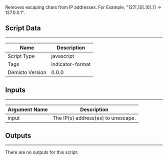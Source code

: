 Removes escaping chars from IP addresses.
For Example, "127[.]0[.]0[.]1 -> 127.0.0.1".

## Script Data
---

| **Name** | **Description** |
| --- | --- |
| Script Type | javascript |
| Tags | indicator-format |
| Demisto Version | 0.0.0 |

## Inputs
---

| **Argument Name** | **Description** |
| --- | --- |
| input | The IP(s) address(es) to unescape. |

## Outputs
---
There are no outputs for this script.
